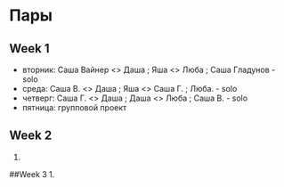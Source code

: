 # Пары

## Week 1

- вторник: Саша Вайнер <> Даша ; Яша <> Люба ; Cаша Гладунов - solo
- среда: Саша В. <> Даша ; Яша <> Саша Г. ; Люба. - solo
- четверг: Саша Г. <> Даша ; Даша <> Люба ; Cаша В. - solo
- пятница: групповой проект

## Week 2
1.


##Week 3
1.
